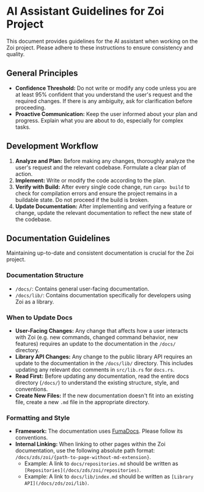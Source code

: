 # AI Assistant Guidelines for Zoi Project

This document provides guidelines for the AI assistant when working on the Zoi project. Please adhere to these instructions to ensure consistency and quality.

## General Principles

- **Confidence Threshold:** Do not write or modify any code unless you are at least 95% confident that you understand the user's request and the required changes. If there is any ambiguity, ask for clarification before proceeding.
- **Proactive Communication:** Keep the user informed about your plan and progress. Explain what you are about to do, especially for complex tasks.

## Development Workflow

1.  **Analyze and Plan:** Before making any changes, thoroughly analyze the user's request and the relevant codebase. Formulate a clear plan of action.
2.  **Implement:** Write or modify the code according to the plan.
3.  **Verify with Build:** After every single code change, run `cargo build` to check for compilation errors and ensure the project remains in a buildable state. Do not proceed if the build is broken.
4.  **Update Documentation:** After implementing and verifying a feature or change, update the relevant documentation to reflect the new state of the codebase.

## Documentation Guidelines

Maintaining up-to-date and consistent documentation is crucial for the Zoi project.

### Documentation Structure

- `/docs/`: Contains general user-facing documentation.
- `/docs/lib/`: Contains documentation specifically for developers using Zoi as a library.

### When to Update Docs

- **User-Facing Changes:** Any change that affects how a user interacts with Zoi (e.g. new commands, changed command behavior, new features) requires an update to the documentation in the `/docs/` directory.
- **Library API Changes:** Any change to the public library API requires an update to the documentation in the `/docs/lib/` directory. This includes updating any relevant doc comments in `src/lib.rs` for `docs.rs`.
- **Read First:** Before updating any documentation, read the entire docs directory (`/docs/`) to understand the existing structure, style, and conventions.
- **Create New Files:** If the new documentation doesn't fit into an existing file, create a new `.md` file in the appropriate directory.

### Formatting and Style

- **Framework:** The documentation uses [FumaDocs](https://fumadocs.dev). Please follow its conventions.
- **Internal Linking:** When linking to other pages within the Zoi documentation, use the following absolute path format: `/docs/zds/zoi/{path-to-page-without-md-extension}`.
  - Example: A link to `docs/repositories.md` should be written as `[Repositories](/docs/zds/zoi/repositories)`.
  - Example: A link to `docs/lib/index.md` should be written as `[Library API](/docs/zds/zoi/lib)`.
